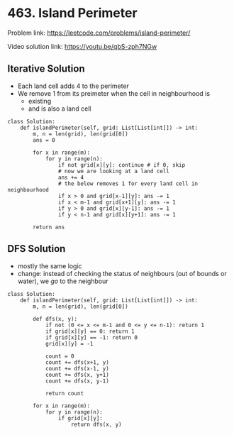 # 463. Island Perimeter

Problem link: https://leetcode.com/problems/island-perimeter/

Video solution link: https://youtu.be/qbS-zph7NGw

## Iterative Solution
- Each land cell adds 4 to the perimeter
- We remove 1 from its preimeter when the cell in neighbourhood is
  - existing
  - and is also a land cell


```python3
class Solution:
    def islandPerimeter(self, grid: List[List[int]]) -> int:
        m, n = len(grid), len(grid[0])
        ans = 0
        
        for x in range(m):
            for y in range(n):
                if not grid[x][y]: continue # if 0, skip
				# now we are looking at a land cell
                ans += 4 
				# the below removes 1 for every land cell in neighbourhood
                if x > 0 and grid[x-1][y]: ans -= 1
                if x < m-1 and grid[x+1][y]: ans -= 1
                if y > 0 and grid[x][y-1]: ans -= 1
                if y < n-1 and grid[x][y+1]: ans -= 1
                    
        return ans
```

## DFS Solution
- mostly the same logic
- change: instead of checking the status of neighbours (out of bounds or water), we *go* to the neighbour

```python3
class Solution:
    def islandPerimeter(self, grid: List[List[int]]) -> int:
        m, n = len(grid), len(grid[0])

        def dfs(x, y):
            if not (0 <= x <= m-1 and 0 <= y <= n-1): return 1
            if grid[x][y] == 0: return 1
            if grid[x][y] == -1: return 0
            grid[x][y] = -1
            
            count = 0
            count += dfs(x+1, y)
            count += dfs(x-1, y)
            count += dfs(x, y+1)
            count += dfs(x, y-1)
        
            return count
        
        for x in range(m):
            for y in range(n):
                if grid[x][y]: 
                    return dfs(x, y)
```

